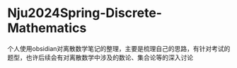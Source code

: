# Nju2024Spring-Discrete-Mathematics
个人使用obsidian对离散数学笔记的整理，主要是梳理自己的思路，有针对考试的题型，也许后续会有对离散数学中涉及的数论、集合论等的深入讨论

